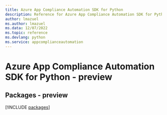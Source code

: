 ```yaml
---
title: Azure App Compliance Automation SDK for Python
description: Reference for Azure App Compliance Automation SDK for Python
author: lmazuel
ms.author: lmazuel
ms.data: 12/07/2022
ms.topic: reference
ms.devlang: python
ms.service: appcomplianceautomation
---
```

# Azure App Compliance Automation SDK for Python - preview
## Packages - preview
[!INCLUDE [packages](app-compliance-automation-index.md)]